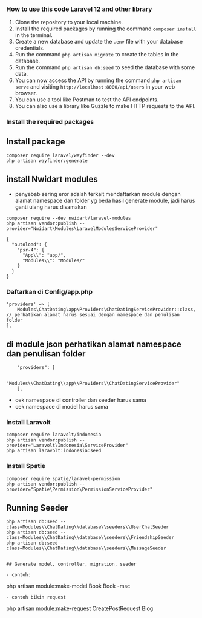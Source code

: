 <!-- How To -->
### How to use this code Laravel 12 and other library
1. Clone the repository to your local machine.
2. Install the required packages by running the command `composer install` in the terminal.
3. Create a new database and update the `.env` file with your database credentials.
4. Run the command `php artisan migrate` to create the tables in the database.
5. Run the command `php artisan db:seed` to seed the database with some data.
6. You can now access the API by running the command `php artisan serve` and visiting
`http://localhost:8000/api/users` in your web browser.
7. You can use a tool like Postman to test the API endpoints.
8. You can also use a library like Guzzle to make HTTP requests to the API.

### Install the required packages

## Install package

````
composer require laravel/wayfinder --dev
php artisan wayfinder:generate

````

## install Nwidart modules

- penyebab sering eror adalah terkait mendaftarkan module dengan alamat namespace dan folder yg beda hasil generate module, jadi harus ganti ulang harus disamakan

````
composer require --dev nwidart/laravel-modules
php artisan vendor:publish --provider="Nwidart\Modules\LaravelModulesServiceProvider"

````

````
{
  "autoload": {
    "psr-4": {
      "App\\": "app/",
      "Modules\\": "Modules/"
    }
  }
}

````

### Daftarkan di Config/app.php

````
'providers' => [
    Modules\ChatDating\app\Providers\ChatDatingServiceProvider::class, // perhatikan alamat harus sesuai dengan namespace dan penulisan folder
],

````
## di module json perhatikan alamat namespace dan penulisan folder

````
    "providers": [

        "Modules\\ChatDating\\app\\Providers\\ChatDatingServiceProvider"
    ],

````

- cek namespace di controller dan seeder harus sama
- cek namespace di model harus sama

### Install Laravolt

````
composer require laravolt/indonesia
php artisan vendor:publish --provider="Laravolt\Indonesia\ServiceProvider"
php artisan laravolt:indonesia:seed

````

### Install Spatie

````
composer require spatie/laravel-permission
php artisan vendor:publish --provider="Spatie\Permission\PermissionServiceProvider"

````

## Running Seeder

````
php artisan db:seed --class=Modules\\ChatDating\\database\\seeders\\UserChatSeeder
php artisan db:seed --class=Modules\\ChatDating\\database\\seeders\\FriendshipSeeder
php artisan db:seed --class=Modules\\ChatDating\\database\\seeders\\MessageSeeder

````

````

## Generate model, controller, migration, seeder

- contoh: 
````
php artisan module:make-model Book Book -msc

````
- contoh bikin request

````
php artisan module:make-request CreatePostRequest Blog

````